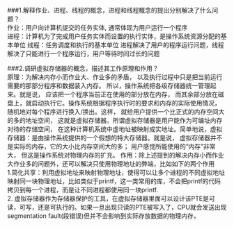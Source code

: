 ###1.解释作业、进程、线程的概念，进程和线程概念的提出分别解决了什么问题？  
作业：用户向计算机提交的任务实体, 通常体现为用户运行一个程序  
进程：计算机为了完成用户任务实体而设置的执行实体，是操作系统资源分配的基本单位
线程：任务调度和执行的基本单位
进程解决了用户的程序运行问题，线程解决了只能进行一个程序运行，用户等待时间过长的问题  







###2.调研虚拟存储器的概念，描述其工作原理和作用？  
原理：为解决内存小而作业大、作业多的矛盾， 以及执行过程中只是把当前运行需要的那部分程序和数据装入内存。 所以，操作系统把各级存储器统一管理起来。就是说， 应该把一个程序当前正在使用的部分放在内存， 而其余部分放在磁盘上，就启动执行它。操作系统根据程序执行时的要求和内存的实际使用情况， 随机地对每个程序进行换入/换出。这样， 就给用户提供一个比正式的内存空间大的多的地址空间， 这就是虚拟存储器。所谓虚拟存储器是用户能作为可编址内存对待的存储空间， 在这种计算机系统中虚地址被映射成实地址。简单地说，虚拟存储器：是由操作系统提供的一个假想的特大存储器。就是说， 虚拟存储器并不是实际的内存，它的大小比内存空间大的多； 用户感觉所能使用的“内存”非常大， 但这是操作系统对物理内存的扩充。
作用：除上述提到的解决内存小而作业大作业多的问题外，还可以解决只使用物理地址的弊端，比如如下的两个作用  
1.简化共享：利用虚拟地址来映射物理地址，使得可以让多个进程的不同虚拟地址映射同一块物理地址，比如类似于printf，这一类常用的库，不会把printf的代码拷贝到每一个进程，而是让不同进程都使用同一块printf.  
2. 虚拟存储器作为存储器保护的工具，在虚拟存储器里面可以设计该PTE是可读，可写，还是可执行的。如果一旦出现只读的PTE被写入了，CPU就会发送出现segmentation fault(段错误)但并不会影响到实际存放数据的物理内存， 
